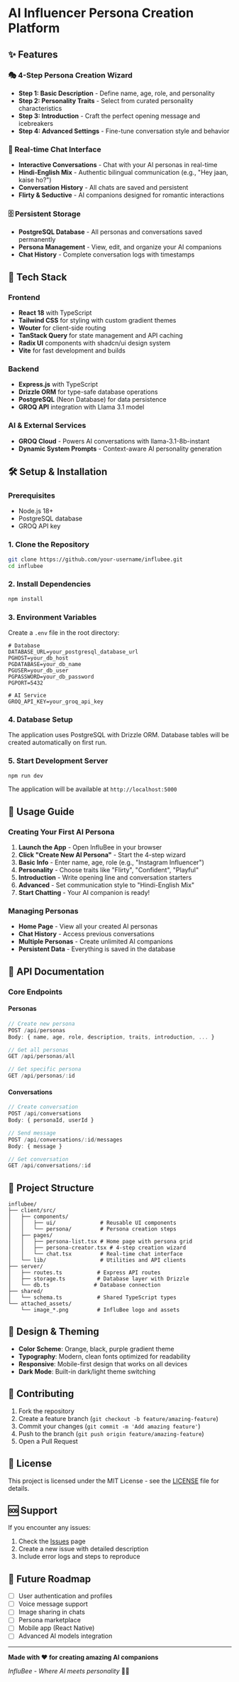 # AI Influencer Persona Creation Platform


## ✨ Features

### 🎭 4-Step Persona Creation Wizard
- **Step 1: Basic Description** - Define name, age, role, and personality
- **Step 2: Personality Traits** - Select from curated personality characteristics
- **Step 3: Introduction** - Craft the perfect opening message and icebreakers
- **Step 4: Advanced Settings** - Fine-tune conversation style and behavior

### 💬 Real-time Chat Interface
- **Interactive Conversations** - Chat with your AI personas in real-time
- **Hindi-English Mix** - Authentic bilingual communication (e.g., "Hey jaan, kaise ho?")
- **Conversation History** - All chats are saved and persistent
- **Flirty & Seductive** - AI companions designed for romantic interactions

### 🗄️ Persistent Storage
- **PostgreSQL Database** - All personas and conversations saved permanently
- **Persona Management** - View, edit, and organize your AI companions
- **Chat History** - Complete conversation logs with timestamps

## 🚀 Tech Stack

### Frontend
- **React 18** with TypeScript
- **Tailwind CSS** for styling with custom gradient themes
- **Wouter** for client-side routing
- **TanStack Query** for state management and API caching
- **Radix UI** components with shadcn/ui design system
- **Vite** for fast development and builds

### Backend
- **Express.js** with TypeScript
- **Drizzle ORM** for type-safe database operations
- **PostgreSQL** (Neon Database) for data persistence
- **GROQ API** integration with Llama 3.1 model

### AI & External Services
- **GROQ Cloud** - Powers AI conversations with llama-3.1-8b-instant
- **Dynamic System Prompts** - Context-aware AI personality generation

## 🛠️ Setup & Installation

### Prerequisites
- Node.js 18+ 
- PostgreSQL database
- GROQ API key

### 1. Clone the Repository
```bash
git clone https://github.com/your-username/influbee.git
cd influbee
```

### 2. Install Dependencies
```bash
npm install
```

### 3. Environment Variables
Create a `.env` file in the root directory:

```env
# Database
DATABASE_URL=your_postgresql_database_url
PGHOST=your_db_host
PGDATABASE=your_db_name
PGUSER=your_db_user
PGPASSWORD=your_db_password
PGPORT=5432

# AI Service
GROQ_API_KEY=your_groq_api_key
```

### 4. Database Setup
The application uses PostgreSQL with Drizzle ORM. Database tables will be created automatically on first run.

### 5. Start Development Server
```bash
npm run dev
```

The application will be available at `http://localhost:5000`

## 📱 Usage Guide

### Creating Your First AI Persona

1. **Launch the App** - Open InfluBee in your browser
2. **Click "Create New AI Persona"** - Start the 4-step wizard
3. **Basic Info** - Enter name, age, role (e.g., "Instagram Influencer")
4. **Personality** - Choose traits like "Flirty", "Confident", "Playful"
5. **Introduction** - Write opening line and conversation starters
6. **Advanced** - Set communication style to "Hindi-English Mix"
7. **Start Chatting** - Your AI companion is ready!

### Managing Personas

- **Home Page** - View all your created AI personas
- **Chat History** - Access previous conversations
- **Multiple Personas** - Create unlimited AI companions
- **Persistent Data** - Everything is saved in the database

## 🔧 API Documentation

### Core Endpoints

#### Personas
```javascript
// Create new persona
POST /api/personas
Body: { name, age, role, description, traits, introduction, ... }

// Get all personas
GET /api/personas/all

// Get specific persona
GET /api/personas/:id
```

#### Conversations
```javascript
// Create conversation
POST /api/conversations
Body: { personaId, userId }

// Send message
POST /api/conversations/:id/messages
Body: { message }

// Get conversation
GET /api/conversations/:id
```

## 📁 Project Structure

```
influbee/
├── client/src/
│   ├── components/
│   │   ├── ui/              # Reusable UI components
│   │   └── persona/         # Persona creation steps
│   ├── pages/
│   │   ├── persona-list.tsx # Home page with persona grid
│   │   ├── persona-creator.tsx # 4-step creation wizard
│   │   └── chat.tsx         # Real-time chat interface
│   └── lib/                 # Utilities and API clients
├── server/
│   ├── routes.ts           # Express API routes
│   ├── storage.ts          # Database layer with Drizzle
│   └── db.ts              # Database connection
├── shared/
│   └── schema.ts           # Shared TypeScript types
└── attached_assets/
    └── image_*.png         # InfluBee logo and assets
```

## 🎨 Design & Theming

- **Color Scheme**: Orange, black, purple gradient theme
- **Typography**: Modern, clean fonts optimized for readability
- **Responsive**: Mobile-first design that works on all devices
- **Dark Mode**: Built-in dark/light theme switching

## 🤝 Contributing

1. Fork the repository
2. Create a feature branch (`git checkout -b feature/amazing-feature`)
3. Commit your changes (`git commit -m 'Add amazing feature'`)
4. Push to the branch (`git push origin feature/amazing-feature`)
5. Open a Pull Request

## 📄 License

This project is licensed under the MIT License - see the [LICENSE](LICENSE) file for details.

## 🆘 Support

If you encounter any issues:

1. Check the [Issues](https://github.com/your-username/influbee/issues) page
2. Create a new issue with detailed description
3. Include error logs and steps to reproduce

## 🔮 Future Roadmap

- [ ] User authentication and profiles  
- [ ] Voice message support
- [ ] Image sharing in chats
- [ ] Persona marketplace
- [ ] Mobile app (React Native)
- [ ] Advanced AI models integration

---

**Made with ❤️ for creating amazing AI companions**

*InfluBee - Where AI meets personality* 🐝✨
